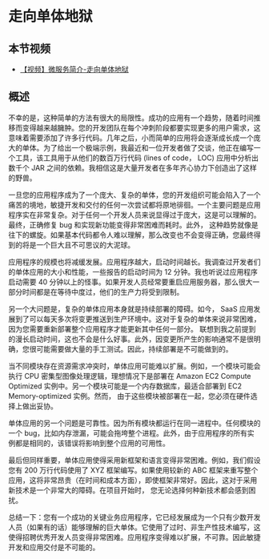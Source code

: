 # 走向单体地狱

## 本节视频

- [【视频】微服务简介-走向单体地狱](https://www.bilibili.com/video/av27095219/)

## 概述

不幸的是，这种简单的方法有很大的局限性。成功的应用有一个趋势，随着时间推移而变得越来越臃肿。您的开发团队在每个冲刺阶段都要实现更多的用户需求，这意味着需要添加了许多行代码。几年之后，小而简单的应用将会逐渐成长成一个庞大的单体。为了给出一个极端示例，我最近和一位开发者做了交谈，他正在编写一个工具，该工具用于从他们的数百万行代码 (lines of code， LOC) 应用中分析出数千个 JAR 之间的依赖。我相信这是大量开发者在多年齐心协力下创造出了这样的野兽。

一旦您的应用程序成为了一个庞大、复杂的单体，您的开发组织可能会陷入了一个痛苦的境地，敏捷开发和交付的任何一次尝试都将原地徘徊。一个主要问题是应用程序实在非常复杂。对于任何一个开发人员来说显得过于庞大，这是可以理解的。最终，正确修复 bug 和实现新功能变得非常困难而耗时。此外， 这种趋势就像是往下的螺旋。如果基本代码都令人难以理解，那么改变也不会变得正确，您最终得到的将是一个巨大且不可思议的大泥球。

应用程序的规模也将减缓发展。应用程序越大，启动时间越长。我调查过开发者们的单体应用的大小和性能，一些报告的启动时间为 12 分钟。我也听说过应用程序启动需要 40 分钟以上的怪事。如果开发人员经常要重启应用服务器，那么很大一部分时间都是在等待中度过，他们的生产力将受到限制。

另一个大问题是，复杂的单体应用本身就是持续部署的障碍。如今， SaaS 应用发展到了可以每天多次将变更推送到生产环境中。这对于复杂的单体来说非常困难，因为您需要重新部署整个应用程序才能更新其中任何一部分。 联想到我之前提到的漫长启动时间，这也不会是什么好事。此外，因变更所产生的影响通常不是很明确，您很可能需要做大量的手工测试。因此，持续部署是不可能做到的。

当不同模块存在资源需求冲突时，单体应用可能难以扩展。例如，一个模块可能会执行 CPU 密集型图像处理逻辑，理想情况下是部署在 Amazon EC2 Compute Optimized 实例中。另一个模块可能是一个内存数据库，最适合部署到 EC2 Memory-optimized 实例。然而， 由于这些模块被部署在一起，您必须在硬件选择上做出妥协。

单体应用的另一个问题是可靠性。因为所有模块都运行在同一进程中。任何模块的一个 bug，比如内存泄漏，可能会拖垮整个进程。此外，由于应用程序的所有实例都是相同的，该错误将影响到整个应用的可用性。

最后但同样重要，单体应用使得采用新框架和语言变得非常困难。例如，我们假设您有 200 万行代码使用了 XYZ 框架编写。如果使用较新的 ABC 框架来重写整个应用，这将非常昂贵（在时间和成本方面），即使框架非常好。因此，这对于采用新技术是一个非常大的障碍。在项目开始时， 您无论选择何种新技术都会感到困扰。

总结一下：您有一个成功的关键业务应用程序，它已经发展成为一个只有少数开发人员（如果有的话）能够理解的巨大单体。它使用了过时、非生产性技术编写，这使得招聘优秀开发人员变得非常困难。应用程序变得难以扩展，不可靠。因此敏捷开发和应用交付是不可能的。